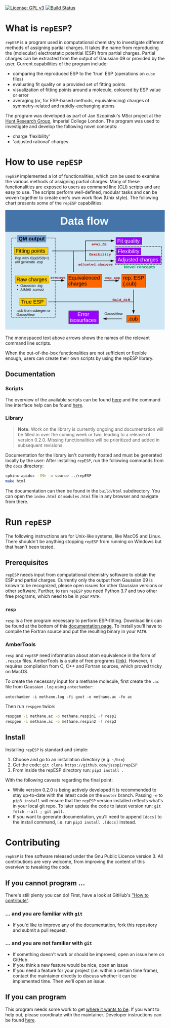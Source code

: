 [![License: GPL v3](https://img.shields.io/badge/license-GPLv3-blue.svg)](https://www.gnu.org/licenses/gpl-3.0)
[![Build Status](https://travis-ci.org/jszopi/repESP.svg?branch=master)](https://travis-ci.org/jszopi/repESP)

# What is `repESP`?
`repESP` is a program used in computational chemistry to investigate different methods of assigning partial charges.
It takes the name from reproducing the (molecular) electrostatic potential (ESP) from partial charges.
Partial charges can be extracted from the output of Gaussian 09 or provided by the user.
Current capabilities of the program include:

* comparing the reproduced ESP to the 'true' ESP (operations on `cube` files)
* evaluating fit quality on a provided set of fitting points
* visualization of fitting points around a molecule, coloured by ESP value or error
* averaging (or, for ESP-based methods, equivalencing) charges of symmetry-related and rapidly-exchanging atoms

The program was developed as part of Jan Szopinski's MSci project at the [Hunt Research Group](http://www.huntresearchgroup.org.uk/), Imperial College London.
The program was used to investigate and develop the following novel concepts:

* charge 'flexibility'
* 'adjusted rational' charges

# How to use `repESP`

`repESP` implemented a lot of functionalities, which can be used to examine the various methods of assigning partial charges.
Many of these functionalities are exposed to users as command line (CLI) scripts and are easy to use.
The scripts perform well-defined, modular tasks and can be woven together to create one's own work flow (Unix style).
The following chart presents some of the `repESP` capabilities:

![Data flow](https://github.com/jszopi/repESP/blob/master/docs/diagrams/data_flow.png)

The monospaced text above arrows shows the names of the relevant command line scripts.

When the out-of-the-box functionalities are not sufficient or flexible enough, users can create their own scripts by using the repESP library.

## Documentation

### Scripts

The overview of the available scripts can be found [here](scripts/README.md) and the command line interface help can be found [here](scripts/detailed.md).

### Library

> **Note:** Work on the library is currently ongoing and documentation will be filled in over the coming week or two, leading to a release of version 0.2.0.
> Missing functionalities will be prioritized and added in subsequent revisions.

Documentation for the library isn't currently hosted and must be generated locally by the user:
After installing `repESP`, run the following commands from the `docs` directory:

```sh
sphinx-apidoc -fMe -o source ../repESP
make html
```

The documentation can then be found in the `build/html` subdirectory.
You can open the `index.html` or `modules.html` file in any browser and navigate from there.

# Run `repESP`

The following instructions are for Unix-like systems, like MacOS and Linux.
There shouldn't be anything stopping `repESP` from running on Windows but that hasn't been tested.

## Prerequisites

`repESP` needs input from computational chemistry software to obtain the ESP and partial charges.
Currently only the output from Gaussian 09 is known to be recognized, please open issues for other Gaussian versions or other software.
Further, to run `repESP` you need Python 3.7 and two other free programs, which need to be in your `PATH`.

### `resp` 

`resp` is a free program necessary to perform ESP-fitting.
Download link can be found at the bottom of this [documentation page](http://upjv.q4md-forcefieldtools.org/RED/resp/).
To install you'll have to compile the Fortran source and put the resulting binary in your `PATH`.

### AmberTools

`resp` and `repESP` need information about atom equivalence in the form of `.respin` files.
AmberTools is a suite of free programs ([link](http://ambermd.org/AmberTools16-get.html)).
However, it requires compilation from C, C++ and Fortran sources, which proved tricky on MacOS.

To create the necessary input for a methane molecule, first create the `.ac` file from Gaussian `.log` using `antechamber`:

`antechamber -i methane.log -fi gout -o methane.ac -fo ac`

Then run `respgen` twice:

```sh
respgen -i methane.ac -o methane.respin1 -f resp1
respgen -i methane.ac -o methane.respin2 -f resp2
```

## Install

Installing `repESP` is standard and simple:

1. Choose and go to an installation directory (e.g. `~/bin`)
2. Get the code: `git clone https://github.com/jszopi/repESP`
3. From inside the repESP directory run: `pip3 install .`

With the following caveats regarding the final point:

* While version 0.2.0 is being actively developed it is recommended to stay up-to-date with the latest code on the `master` branch.
  Passing `-e` to `pip3 install` will ensure that the `repESP` version installed reflects what's in your local git repo.
  To later update the code to latest version run: `git fetch --all ; git pull`.
* If you want to generate documentation, you'll need to append `[docs]` to the install command, i.e. run  `pip3 install .[docs]` instead.

# Contributing

`repESP` is free software released under the Gnu Public Licence version 3.
All contributions are very welcome, from improving the content of this overview to tweaking the code.

## If you cannot program ...

There's still plenty you can do!
First, have a look at GitHub's ["How to contribute"](https://guides.github.com/activities/contributing-to-open-source/#contributing).

### ... and you are familiar with `git`

* If you'd like to improve any of the documentation, fork this repository and submit a pull request.

### ... and you are not familiar with `git`

* If something doesn't work or should be improved, open an issue here on GitHub
* If you think a new feature would be nice, open an issue
* If you need a feature for your project (i.e. within a certain time frame), contact the maintainer directly to discuss whether it can be implemented time.
  Then we'll open an issue.

## If you can program

This program needs some work to get [where it wants to be](#where-is-repesp-going).
If you want to help out, please coordinate with the maintainer.
Developer instructions can be found [here](dev/README.md).
